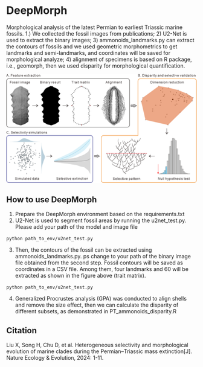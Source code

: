 # DeepMorph
Morphological analysis of the latest Permian to earliest Triassic marine fossils. 1.) We collected the fossil images from publications; 2) U2-Net is used to extract the binary images; 3) ammonoids_landmarks.py can extract the contours of fossils and we used geometric morphometrics to get landmarks and semi-landmarks, and coordinates will be saved for morphological analyze; 4) alignment of specimens is based on R package, i.e., geomorph, then we used disparity for morphological quantification. 

![image](https://github.com/XiaokangLiuCUG/DeepMorph/blob/main/Figure%201%20Schematic%20of%20pipeline.png)


## How to use DeepMorph
1. Prepare the DeepMorph environment based on the requirements.txt
2. U2-Net is used to segment fossil areas by running the u2net_test.py. Please add your path of the model and image file
 ```
python path_to_env/u2net_test.py
```
3. Then, the contours of the fossil can be extracted using ammonoids_landmarks.py. ps change to your path of the binary image file obtained from the second step. Fossil contours will be saved as coordinates in a CSV file. Among them, four landmarks and 60 will be extracted as shown in the figure above (trait matrix). 
 ```
python path_to_env/u2net_test.py 
```
4. Generalized Procrustes analysis (GPA) was conducted to align shells and remove the size effect, then we can calculate the disparity of different subsets, as demonstrated in PT_ammonoids_disparity.R

## Citation
Liu X, Song H, Chu D, et al. Heterogeneous selectivity and morphological evolution of marine clades during the Permian–Triassic mass extinction[J]. Nature Ecology & Evolution, 2024: 1-11.
